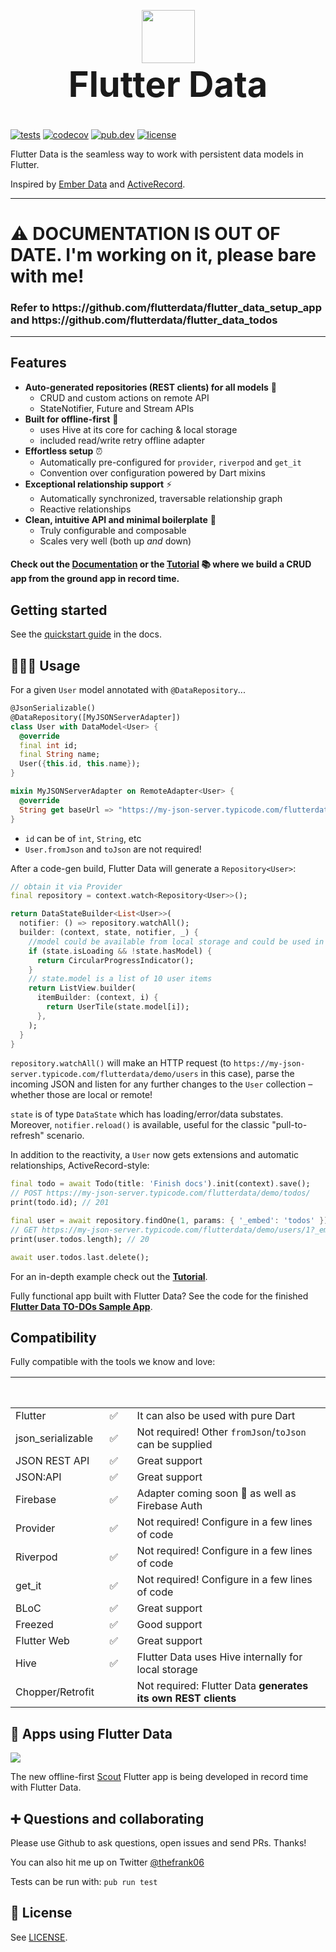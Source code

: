 <p align="center" style="margin-bottom: 0px;">
  <img src="https://avatars2.githubusercontent.com/u/61839689?s=200&v=4" width="85px">
</p>

<h1 align="center" style="margin-top: 0px; font-size: 4em;">Flutter Data</h1>

[![tests](https://img.shields.io/github/workflow/status/flutterdata/flutter_data/test/master?label=tests&labelColor=333940&logo=github)](https://github.com/flutterdata/flutter_data/actions) [![codecov](https://codecov.io/gh/flutterdata/flutter_data/branch/master/graph/badge.svg)](https://codecov.io/gh/flutterdata/flutter_data) [![pub.dev](https://img.shields.io/pub/v/flutter_data?label=pub.dev&labelColor=333940&logo=dart)](https://pub.dev/packages/flutter_data) [![license](https://img.shields.io/github/license/flutterdata/flutter_data?color=%23007A88&labelColor=333940&logo=mit)](https://github.com/flutterdata/flutter_data/blob/master/LICENSE)

Flutter Data is the seamless way to work with persistent data models in Flutter.

Inspired by [Ember Data](https://github.com/emberjs/data) and [ActiveRecord](https://guides.rubyonrails.org/active_record_basics.html).

---

<h1>⚠️ DOCUMENTATION IS OUT OF DATE. I'm working on it, please bare with me!</h1>

<h3>Refer to https://github.com/flutterdata/flutter_data_setup_app and https://github.com/flutterdata/flutter_data_todos</h3>

---

## Features

- **Auto-generated repositories (REST clients) for all models** 🚀
  - CRUD and custom actions on remote API
  - StateNotifier, Future and Stream APIs
- **Built for offline-first** 🔌
  - uses Hive at its core for caching & local storage
  - included read/write retry offline adapter
- **Effortless setup** ⏰
  - Automatically pre-configured for `provider`, `riverpod` and `get_it`
  - Convention over configuration powered by Dart mixins
- **Exceptional relationship support** ⚡️
  - Automatically synchronized, traversable relationship graph
  - Reactive relationships
- **Clean, intuitive API and minimal boilerplate** 💙
  - Truly configurable and composable
  - Scales very well (both up _and_ down)

#### Check out the [Documentation](https://flutterdata.dev) or the [Tutorial](https://flutterdata.dev/tutorial) 📚 where we build a CRUD app from the ground app in record time.

## Getting started

See the [quickstart guide](https://flutterdata.dev/quickstart) in the docs.

## 👩🏾‍💻 Usage

For a given `User` model annotated with `@DataRepository`...

```dart
@JsonSerializable()
@DataRepository([MyJSONServerAdapter])
class User with DataModel<User> {
  @override
  final int id;
  final String name;
  User({this.id, this.name});
}

mixin MyJSONServerAdapter on RemoteAdapter<User> {
  @override
  String get baseUrl => "https://my-json-server.typicode.com/flutterdata/demo/";
}
```

- `id` can be of `int`, `String`, etc
- `User.fromJson` and `toJson` are not required!

After a code-gen build, Flutter Data will generate a `Repository<User>`:

```dart
// obtain it via Provider
final repository = context.watch<Repository<User>>();

return DataStateBuilder<List<User>>(
  notifier: () => repository.watchAll();
  builder: (context, state, notifier, _) {
    //model could be available from local storage and could be used in the meantime
    if (state.isLoading && !state.hasModel) {
      return CircularProgressIndicator();
    }
    // state.model is a list of 10 user items
    return ListView.builder(
      itemBuilder: (context, i) {
        return UserTile(state.model[i]);
      },
    );
  }
}
```

`repository.watchAll()` will make an HTTP request (to `https://my-json-server.typicode.com/flutterdata/demo/users` in this case), parse the incoming JSON and listen for any further changes to the `User` collection – whether those are local or remote!

`state` is of type `DataState` which has loading/error/data substates. Moreover, `notifier.reload()` is available, useful for the classic "pull-to-refresh" scenario.

In addition to the reactivity, a `User` now gets extensions and automatic relationships, ActiveRecord-style:

```dart
final todo = await Todo(title: 'Finish docs').init(context).save();
// POST https://my-json-server.typicode.com/flutterdata/demo/todos/
print(todo.id); // 201

final user = await repository.findOne(1, params: { '_embed': 'todos' });
// GET https://my-json-server.typicode.com/flutterdata/demo/users/1?_embed=todos
print(user.todos.length); // 20

await user.todos.last.delete();
```

For an in-depth example check out the **[Tutorial](https://flutterdata.dev/tutorial)**.

Fully functional app built with Flutter Data? See the code for the finished **[Flutter Data TO-DOs Sample App](https://github.com/flutterdata/flutter_data_todos)**.

## Compatibility

Fully compatible with the tools we know and love:

|                   | &nbsp; &nbsp; &nbsp; &nbsp; &nbsp; &nbsp;&nbsp;&nbsp; |                                                               |
| ----------------- | ----------------------------------------------------- | ------------------------------------------------------------- |
| Flutter           | &nbsp; ✅                                             | It can also be used with pure Dart                            |
| json_serializable | &nbsp; ✅                                             | Not required! Other `fromJson`/`toJson` can be supplied       |
| JSON REST API     | &nbsp; ✅                                             | Great support                                                 |
| JSON:API          | &nbsp; ✅                                             | Great support                                                 |
| Firebase          | &nbsp; ✅                                             | Adapter coming soon 🎉 as well as Firebase Auth               |
| Provider          | &nbsp; ✅                                             | Not required! Configure in a few lines of code                |
| Riverpod          | &nbsp; ✅                                             | Not required! Configure in a few lines of code                |
| get_it            | &nbsp; ✅                                             | Not required! Configure in a few lines of code                |
| BLoC              | &nbsp; ✅                                             | Great support                                                 |
| Freezed           | &nbsp; ✅                                             | Good support                                                  |
| Flutter Web       | &nbsp; ✅                                             | Great support                                                 |
| Hive              | &nbsp; ✅                                             | Flutter Data uses Hive internally for local storage           |
| Chopper/Retrofit  |                                                       | Not required: Flutter Data **generates its own REST clients** |

## 📲 Apps using Flutter Data

![](https://mk0scoutforpetsedheb.kinstacdn.com/wp-content/uploads/scout.svg)

The new offline-first [Scout](https://scoutforpets.com) Flutter app is being developed in record time with Flutter Data.

## ➕ Questions and collaborating

Please use Github to ask questions, open issues and send PRs. Thanks!

You can also hit me up on Twitter [@thefrank06](https://twitter.com/thefrank06)

Tests can be run with: `pub run test`

## 📝 License

See [LICENSE](https://github.com/flutterdata/flutter_data/blob/master/LICENSE).
